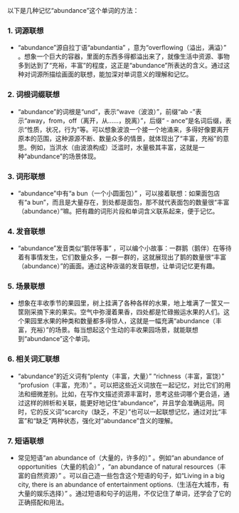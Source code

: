 以下是几种记忆“abundance”这个单词的方法：

### 1. 词源联想
 - “abundance”源自拉丁语“abundantia” ，意为“overflowing（溢出，满溢）” 。想象一个巨大的容器，里面的东西多得都溢出来了，就像生活中资源、事物多到达到了“充裕，丰富”的程度，这正是“abundance”所表达的含义。通过这种对词源所描绘画面的联想，能加深对单词意义的理解和记忆。

### 2. 词根词缀联想
 - “abundance”的词根是“und”，表示“wave（波浪）”，前缀“ab -”表示“away，from，off（离开，从……，脱离）”，后缀“ - ance”是名词后缀，表示“性质，状况，行为”等。可以想象波浪一个接一个地涌来，多得好像要离开原本的范围，这种源源不断、数量众多的情景，就体现出了“丰富，充裕”的意思。例如，当洪水（由波浪构成）泛滥时，水量极其丰富，这就是一种“abundance”的场景体现。

### 3. 词形联想
 - “abundance”中有“a bun（一个小圆面包）” ，可以接着联想：如果面包店有“a bun”，而且是大量存在，到处都是面包，那不就代表面包的数量很“丰富（abundance）”嘛。把有趣的词形片段和单词含义联系起来，便于记忆。

### 4. 发音联想
 - “abundance”发音类似“鹅伴等事” ，可以编个小故事：一群鹅（鹅伴）在等待着有事情发生，它们数量众多，一群一群的，这就展现出了鹅的数量很“丰富（abundance）”的画面。通过这种诙谐的发音联想，让单词记忆更有趣。

### 5. 场景联想
 - 想象在丰收季节的果园里，树上挂满了各种各样的水果，地上堆满了一筐又一筐刚采摘下来的果实。空气中弥漫着果香，四处都是忙碌搬运水果的人们。这个果园里水果的种类和数量都多得惊人，这就是一幅充满“abundance（丰富，充裕）”的场景。每当想起这个生动的丰收果园场景，就能联想到“abundance”这个单词。

### 6. 相关词汇联想
 - “abundance”的近义词有“plenty（丰富，大量）” “richness（丰富，富饶）” “profusion（丰富，充沛）” 。可以把这些近义词放在一起记忆，对比它们的用法和细微差别。比如，在写作文描述资源丰富时，思考这些词哪个更合适，通过这样的辨析和关联，能更好地记住“abundance”，并且学会准确运用。同时，它的反义词“scarcity（缺乏，不足）”也可以一起联想记忆，通过对比“丰富”和“缺乏”两种状态，强化对“abundance”含义的理解。

### 7. 短语联想
 - 常见短语“an abundance of（大量的，许多的）” 。例如“an abundance of opportunities（大量的机会）” ，“an abundance of natural resources（丰富的自然资源）” 。可以自己造一些包含这个短语的句子，如“Living in a big city, there is an abundance of entertainment options.（生活在大城市，有大量的娱乐选择）” 。通过短语和句子的运用，不仅记住了单词，还学会了它的正确搭配和用法。 